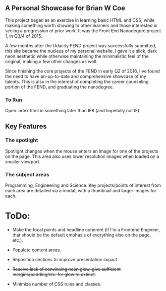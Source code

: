 ## A Personal Showcase for Brian W Coe

This project began as an exercise in learning basic HTML and CSS, while making something worth showing to other learners and those interested in seeing a progression of prior work. It was the Front End Nanodegree project 1, in Q3/4 of 2015.

A few months after the Udacity FEND project was successfully submitted, this site became the nucleus of my personal website. I gave it a slick, dark neon aesthetic while otherwise maintaining the minimalistic feel of the original, making a few other changes as well.

Since finishing the core projects of the FEND in early Q2 of 2016, I've found the need to have an-up-to-date and comprehensive showcase of my talents. This is also in the interest of completing the career counseling portion of the FEND, and graduating the nanodegree.

### To Run
Open index.html in something later than IE8 (and hopefully not IE).

## Key Features

### The spotlight
Spotlight changes when the mouse enters an image for one of the projects on the page. This area also uses lower resolution images when loaded on a smaller viewport.

### The subject areas
Programming, Engineering and Science. Key projects/points of interest from each area are detailed via a modal, with a thumbnail and larger images for each.


# ToDo:
- Make the focal points and headline coherent (if I'm a Frontend Engineer, that should be the default emphasis of everything else on the page, etc.).

- Populate content areas.

- Reposition sections to improve presentation impact.

- ~~Resolve lack of convincing neon glow, give sufficient margins/padding/etc. for glow to extinct.~~

- Minimize number of CSS rules and classes.
